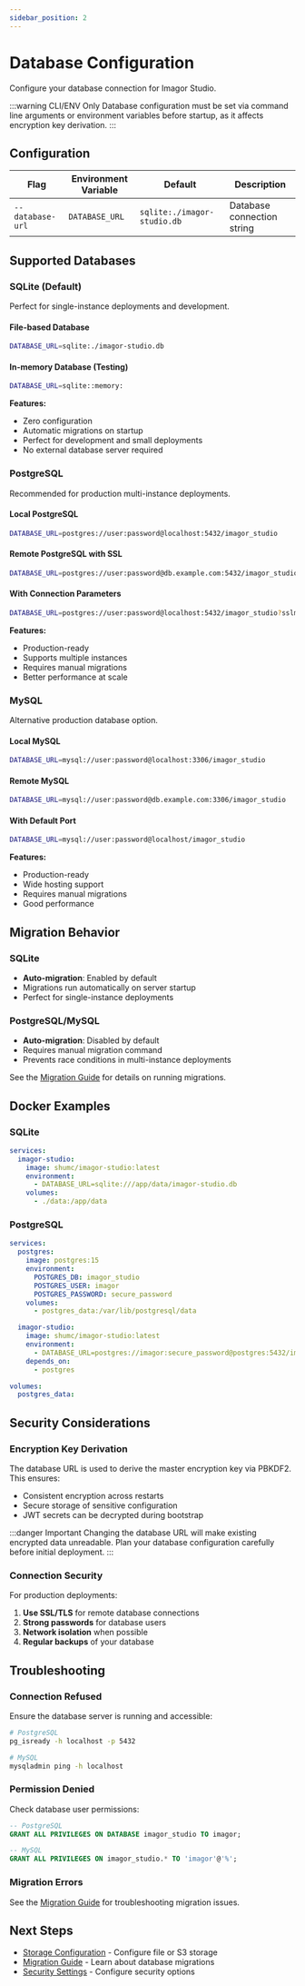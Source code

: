 ```yaml
---
sidebar_position: 2
---
```


# Database Configuration

Configure your database connection for Imagor Studio.

:::warning CLI/ENV Only
Database configuration must be set via command line arguments or environment variables before startup, as it affects encryption key derivation.
:::

## Configuration

| Flag | Environment Variable | Default | Description |
|------|---------------------|---------|-------------|
| `--database-url` | `DATABASE_URL` | `sqlite:./imagor-studio.db` | Database connection string |

## Supported Databases

### SQLite (Default)

Perfect for single-instance deployments and development.

#### File-based Database

```bash
DATABASE_URL=sqlite:./imagor-studio.db
```

#### In-memory Database (Testing)

```bash
DATABASE_URL=sqlite::memory:
```

**Features:**
- Zero configuration
- Automatic migrations on startup
- Perfect for development and small deployments
- No external database server required

### PostgreSQL

Recommended for production multi-instance deployments.

#### Local PostgreSQL

```bash
DATABASE_URL=postgres://user:password@localhost:5432/imagor_studio
```

#### Remote PostgreSQL with SSL

```bash
DATABASE_URL=postgres://user:password@db.example.com:5432/imagor_studio?sslmode=require
```

#### With Connection Parameters

```bash
DATABASE_URL=postgres://user:password@localhost:5432/imagor_studio?sslmode=disable&connect_timeout=10
```

**Features:**
- Production-ready
- Supports multiple instances
- Requires manual migrations
- Better performance at scale

### MySQL

Alternative production database option.

#### Local MySQL

```bash
DATABASE_URL=mysql://user:password@localhost:3306/imagor_studio
```

#### Remote MySQL

```bash
DATABASE_URL=mysql://user:password@db.example.com:3306/imagor_studio
```

#### With Default Port

```bash
DATABASE_URL=mysql://user:password@localhost/imagor_studio
```

**Features:**
- Production-ready
- Wide hosting support
- Requires manual migrations
- Good performance

## Migration Behavior

### SQLite
- **Auto-migration**: Enabled by default
- Migrations run automatically on server startup
- Perfect for single-instance deployments

### PostgreSQL/MySQL
- **Auto-migration**: Disabled by default
- Requires manual migration command
- Prevents race conditions in multi-instance deployments

See the [Migration Guide](../deployment/migration) for details on running migrations.

## Docker Examples

### SQLite

```yaml
services:
  imagor-studio:
    image: shumc/imagor-studio:latest
    environment:
      - DATABASE_URL=sqlite:///app/data/imagor-studio.db
    volumes:
      - ./data:/app/data
```

### PostgreSQL

```yaml
services:
  postgres:
    image: postgres:15
    environment:
      POSTGRES_DB: imagor_studio
      POSTGRES_USER: imagor
      POSTGRES_PASSWORD: secure_password
    volumes:
      - postgres_data:/var/lib/postgresql/data

  imagor-studio:
    image: shumc/imagor-studio:latest
    environment:
      - DATABASE_URL=postgres://imagor:secure_password@postgres:5432/imagor_studio
    depends_on:
      - postgres

volumes:
  postgres_data:
```

## Security Considerations

### Encryption Key Derivation

The database URL is used to derive the master encryption key via PBKDF2. This ensures:
- Consistent encryption across restarts
- Secure storage of sensitive configuration
- JWT secrets can be decrypted during bootstrap

:::danger Important
Changing the database URL will make existing encrypted data unreadable. Plan your database configuration carefully before initial deployment.
:::

### Connection Security

For production deployments:

1. **Use SSL/TLS** for remote database connections
2. **Strong passwords** for database users
3. **Network isolation** when possible
4. **Regular backups** of your database

## Troubleshooting

### Connection Refused

Ensure the database server is running and accessible:

```bash
# PostgreSQL
pg_isready -h localhost -p 5432

# MySQL
mysqladmin ping -h localhost
```

### Permission Denied

Check database user permissions:

```sql
-- PostgreSQL
GRANT ALL PRIVILEGES ON DATABASE imagor_studio TO imagor;

-- MySQL
GRANT ALL PRIVILEGES ON imagor_studio.* TO 'imagor'@'%';
```

### Migration Errors

See the [Migration Guide](../deployment/migration) for troubleshooting migration issues.

## Next Steps

- [Storage Configuration](./storage) - Configure file or S3 storage
- [Migration Guide](../deployment/migration) - Learn about database migrations
- [Security Settings](./security) - Configure security options

